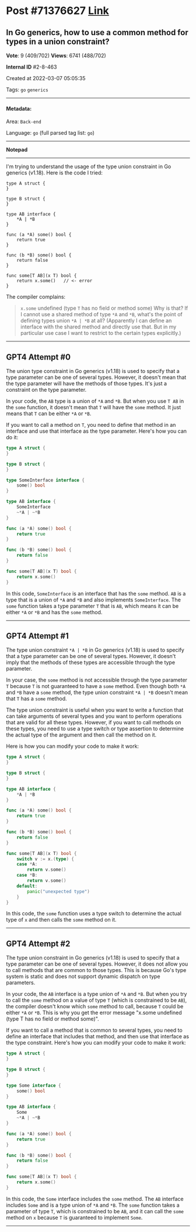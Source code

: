 
# Post \#71376627 [Link](https://stackoverflow.com/questions/71376627/)

## In Go generics, how to use a common method for types in a union constraint?

**Vote**: 9 (409/702) **Views**: 6741 (488/702) 

**Internal ID** \#2-8-463

Created at 2022-03-07 05:05:35

Tags: `go` `generics`

----------

#### Metadata:

Area: `Back-end`

Language: `go` (full parsed tag list: `go`)

----------

**Notepad**


----------

I'm trying to understand the usage of the type union constraint in Go generics (v1.18). Here is the code I tried:
```
type A struct {
}

type B struct {
}

type AB interface {
    *A | *B
}

func (a *A) some() bool {
    return true
}

func (b *B) some() bool {
    return false
}

func some[T AB](x T) bool {
    return x.some()   // <- error
}
```

The compiler complains:
> `x.some` undefined (type `T` has no field or method some)
Why is that? If I cannot use a shared method of type `*A` and `*B`, what's the point of defining types union `*A | *B` at all?
(Apparently I can define an interface with the shared method and directly use that. But in my particular use case I want to restrict to the certain types explicitly.)


----------
        
## GPT4 Attempt \#0

The union type constraint in Go generics (v1.18) is used to specify that a type parameter can be one of several types. However, it doesn't mean that the type parameter will have the methods of those types. It's just a constraint on the type parameter.

In your code, the `AB` type is a union of `*A` and `*B`. But when you use `T AB` in the `some` function, it doesn't mean that `T` will have the `some` method. It just means that `T` can be either `*A` or `*B`.

If you want to call a method on `T`, you need to define that method in an interface and use that interface as the type parameter. Here's how you can do it:

```go
type A struct {
}

type B struct {
}

type SomeInterface interface {
    some() bool
}

type AB interface {
    SomeInterface
    ~*A | ~*B
}

func (a *A) some() bool {
    return true
}

func (b *B) some() bool {
    return false
}

func some[T AB](x T) bool {
    return x.some()
}
```

In this code, `SomeInterface` is an interface that has the `some` method. `AB` is a type that is a union of `*A` and `*B` and also implements `SomeInterface`. The `some` function takes a type parameter `T` that is `AB`, which means it can be either `*A` or `*B` and has the `some` method.

--------

## GPT4 Attempt \#1

The type union constraint `*A | *B` in Go generics (v1.18) is used to specify that a type parameter can be one of several types. However, it doesn't imply that the methods of these types are accessible through the type parameter. 

In your case, the `some` method is not accessible through the type parameter `T` because `T` is not guaranteed to have a `some` method. Even though both `*A` and `*B` have a `some` method, the type union constraint `*A | *B` doesn't mean that `T` has a `some` method. 

The type union constraint is useful when you want to write a function that can take arguments of several types and you want to perform operations that are valid for all these types. However, if you want to call methods on these types, you need to use a type switch or type assertion to determine the actual type of the argument and then call the method on it.

Here is how you can modify your code to make it work:

```go
type A struct {
}

type B struct {
}

type AB interface {
    *A | *B
}

func (a *A) some() bool {
    return true
}

func (b *B) some() bool {
    return false
}

func some[T AB](x T) bool {
    switch v := x.(type) {
    case *A:
        return v.some()
    case *B:
        return v.some()
    default:
        panic("unexpected type")
    }
}
```

In this code, the `some` function uses a type switch to determine the actual type of `x` and then calls the `some` method on it.

--------

## GPT4 Attempt \#2

The type union constraint in Go generics (v1.18) is used to specify that a type parameter can be one of several types. However, it does not allow you to call methods that are common to those types. This is because Go's type system is static and does not support dynamic dispatch on type parameters.

In your code, the `AB` interface is a type union of `*A` and `*B`. But when you try to call the `some` method on a value of type `T` (which is constrained to be `AB`), the compiler doesn't know which `some` method to call, because `T` could be either `*A` or `*B`. This is why you get the error message "x.some undefined (type T has no field or method some)".

If you want to call a method that is common to several types, you need to define an interface that includes that method, and then use that interface as the type constraint. Here's how you can modify your code to make it work:

```go
type A struct {
}

type B struct {
}

type Some interface {
    some() bool
}

type AB interface {
    Some
    ~*A | ~*B
}

func (a *A) some() bool {
    return true
}

func (b *B) some() bool {
    return false
}

func some[T AB](x T) bool {
    return x.some()
}
```

In this code, the `Some` interface includes the `some` method. The `AB` interface includes `Some` and is a type union of `*A` and `*B`. The `some` function takes a parameter of type `T`, which is constrained to be `AB`, and it can call the `some` method on `x` because `T` is guaranteed to implement `Some`.

--------
